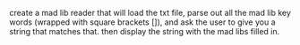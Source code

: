 create a mad lib reader that will load the txt file, parse out all the mad lib key words (wrapped with square brackets []), and ask the user to give you a string that matches that. then display the string with the mad libs filled in.